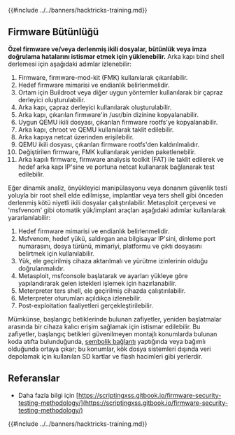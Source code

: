 {{#include ../../banners/hacktricks-training.md}}

## Firmware Bütünlüğü

**Özel firmware ve/veya derlenmiş ikili dosyalar, bütünlük veya imza doğrulama hatalarını istismar etmek için yüklenebilir.** Arka kapı bind shell derlemesi için aşağıdaki adımlar izlenebilir:

1. Firmware, firmware-mod-kit (FMK) kullanılarak çıkarılabilir.
2. Hedef firmware mimarisi ve endianlık belirlenmelidir.
3. Ortam için Buildroot veya diğer uygun yöntemler kullanılarak bir çapraz derleyici oluşturulabilir.
4. Arka kapı, çapraz derleyici kullanılarak oluşturulabilir.
5. Arka kapı, çıkarılan firmware'in /usr/bin dizinine kopyalanabilir.
6. Uygun QEMU ikili dosyası, çıkarılan firmware rootfs'ye kopyalanabilir.
7. Arka kapı, chroot ve QEMU kullanılarak taklit edilebilir.
8. Arka kapıya netcat üzerinden erişilebilir.
9. QEMU ikili dosyası, çıkarılan firmware rootfs'den kaldırılmalıdır.
10. Değiştirilen firmware, FMK kullanılarak yeniden paketlenebilir.
11. Arka kapılı firmware, firmware analysis toolkit (FAT) ile taklit edilerek ve hedef arka kapı IP'sine ve portuna netcat kullanarak bağlanarak test edilebilir.

Eğer dinamik analiz, önyükleyici manipülasyonu veya donanım güvenlik testi yoluyla bir root shell elde edilmişse, implantlar veya ters shell gibi önceden derlenmiş kötü niyetli ikili dosyalar çalıştırılabilir. Metasploit çerçevesi ve 'msfvenom' gibi otomatik yük/implant araçları aşağıdaki adımlar kullanılarak yararlanılabilir:

1. Hedef firmware mimarisi ve endianlık belirlenmelidir.
2. Msfvenom, hedef yükü, saldırgan ana bilgisayar IP'sini, dinleme port numarasını, dosya türünü, mimariyi, platformu ve çıktı dosyasını belirtmek için kullanılabilir.
3. Yük, ele geçirilmiş cihaza aktarılmalı ve yürütme izinlerinin olduğu doğrulanmalıdır.
4. Metasploit, msfconsole başlatarak ve ayarları yükleye göre yapılandırarak gelen istekleri işlemek için hazırlanabilir.
5. Meterpreter ters shell, ele geçirilmiş cihazda çalıştırılabilir.
6. Meterpreter oturumları açıldıkça izlenebilir.
7. Post-exploitation faaliyetleri gerçekleştirilebilir.

Mümkünse, başlangıç betiklerinde bulunan zafiyetler, yeniden başlatmalar arasında bir cihaza kalıcı erişim sağlamak için istismar edilebilir. Bu zafiyetler, başlangıç betikleri güvenilmeyen montajlı konumlarda bulunan koda atıfta bulunduğunda, [sembolik bağlantı](https://www.chromium.org/chromium-os/chromiumos-design-docs/hardening-against-malicious-stateful-data) yaptığında veya bağımlı olduğunda ortaya çıkar; bu konumlar, kök dosya sistemleri dışında veri depolamak için kullanılan SD kartlar ve flash hacimleri gibi yerlerdir.

## Referanslar

- Daha fazla bilgi için [https://scriptingxss.gitbook.io/firmware-security-testing-methodology/](https://scriptingxss.gitbook.io/firmware-security-testing-methodology/)

{{#include ../../banners/hacktricks-training.md}}
